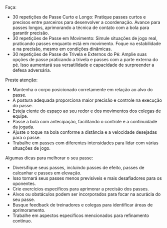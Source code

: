 Faça:
- 30 repetições de Passe Curto e Longo:
    Pratique passes curtos e precisos entre parceiros para desenvolver a coordenação.
    Avance para passes longos, aprimorando a técnica de contato com a bola para garantir precisão.
- 30 repetições de Passe em Movimento:
    Simule situações de jogo real, praticando passes enquanto está em movimento.
    Foque na estabilidade e na precisão, mesmo em condições dinâmicas.
- 30 repetições de Passe de Trivela e Externos do Pé:
    Amplie suas opções de passe praticando a trivela e passes com a parte externa do pé.
    Isso aumentará sua versatilidade e capacidade de surpreender a defesa adversária.

Preste atenção:
- Mantenha o corpo posicionado corretamente em relação ao alvo do passe.
- A postura adequada proporciona maior precisão e controle na execução do passe.
- Esteja ciente do espaço ao seu redor e dos movimentos dos colegas de equipe.
- Passe a bola com antecipação, facilitando o controle e a continuidade da jogada.
- Ajuste o toque na bola conforme a distância e a velocidade desejadas para o passe.
- Trabalhe em passes com diferentes intensidades para lidar com várias situações de jogo.

Algumas dicas para melhorar o seu passe:
- Diversifique seus passes, incluindo passes de efeito, passes de calcanhar e passes em elevação.
- Isso tornará seus passes menos previsíveis e mais desafiadores para os oponentes.
- Crie exercícios específicos para aprimorar a precisão dos passes.
- Alvos ou obstáculos podem ser incorporados para focar na acurácia do seu passe.
- Busque feedback de treinadores e colegas para identificar áreas de aprimoramento.
- Trabalhe em aspectos específicos mencionados para refinamento contínuo.